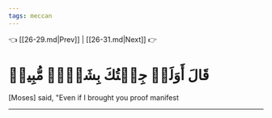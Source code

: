 ```yaml
---
tags: meccan
---
```


👈 [[26-29.md|Prev]] | [[26-31.md|Next]] 👉

# قَالَ أَوَلَوۡ جِئۡتُكَ بِشَيۡءٖ مُّبِينٖ

[Moses] said, "Even if I brought you proof manifest

---

